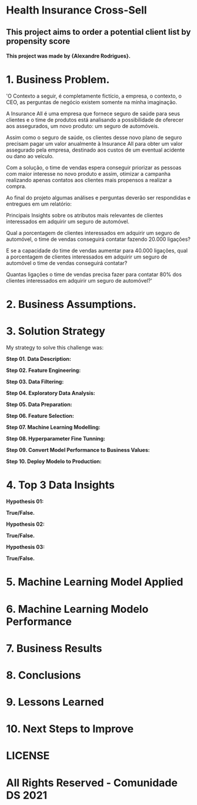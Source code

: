# Health Insurance Cross-Sell

## This project aims to order a potential client list by propensity score

#### This project was made by {Alexandre Rodrigues}.

# 1. Business Problem.

'O Contexto a seguir, é completamente fictício, a empresa, o contexto, o CEO, as perguntas de negócio existem somente na minha imaginação.

A Insurance All é uma empresa que fornece seguro de saúde para seus clientes e o time de produtos está analisando a possibilidade de oferecer aos assegurados, um novo produto: um seguro de automóveis.

Assim como o seguro de saúde, os clientes desse novo plano de seguro precisam pagar um valor anualmente à Insurance All para obter um valor assegurado pela empresa, destinado aos custos de um eventual acidente ou dano ao veículo.

Com a solução, o time de vendas espera conseguir priorizar as pessoas com maior interesse no novo produto e assim, otimizar a campanha realizando apenas contatos aos clientes mais propensos a realizar a compra.

Ao final do projeto algumas análises e perguntas deverão ser respondidas e entregues em um relatório:

Principais Insights sobre os atributos mais relevantes de clientes interessados em adquirir um seguro de automóvel.

Qual a porcentagem de clientes interessados em adquirir um seguro de automóvel, o time de vendas conseguirá contatar fazendo 20.000 ligações?

E se a capacidade do time de vendas aumentar para 40.000 ligações, qual a porcentagem de clientes interessados em adquirir um seguro de automóvel o time de vendas conseguirá contatar?

Quantas ligações o time de vendas precisa fazer para contatar 80% dos clientes interessados em adquirir um seguro de automóvel?'


# 2. Business Assumptions.

# 3. Solution Strategy

My strategy to solve this challenge was:

**Step 01. Data Description:**

**Step 02. Feature Engineering:**

**Step 03. Data Filtering:**

**Step 04. Exploratory Data Analysis:**

**Step 05. Data Preparation:**

**Step 06. Feature Selection:**

**Step 07. Machine Learning Modelling:**

**Step 08. Hyperparameter Fine Tunning:**

**Step 09. Convert Model Performance to Business Values:**

**Step 10. Deploy Modelo to Production:**

# 4. Top 3 Data Insights

**Hypothesis 01:**

**True/False.**

**Hypothesis 02:**

**True/False.**

**Hypothesis 03:**

**True/False.**

# 5. Machine Learning Model Applied

# 6. Machine Learning Modelo Performance

# 7. Business Results

# 8. Conclusions

# 9. Lessons Learned

# 10. Next Steps to Improve

# LICENSE

# All Rights Reserved - Comunidade DS 2021
